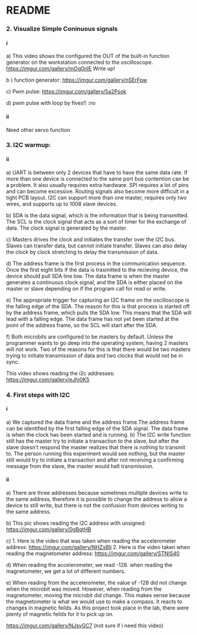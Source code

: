 # README
### 2. Visualize Simple Coninuous signals

#### i
   a) This video shows the configured the OUT of the built-in function generator on the workstation connected to the    oscilloscope.
   https://imgur.com/gallery/mOg0nlE
   Write up!

   b ) function generator: 
    https://imgur.com/gallery/nSErFpw

   c) Pwm pulse: 
    https://imgur.com/gallery/5a2Psok

   d) pwm pulse with loop by fives!! :no

#### ii 
   Need other servo  function

### 3. I2C warmup:
#### ii
   a)  UART is between only 2 devices that have to have the same data rate. If more than one device is connected to the same port bus contention can be a problem. It also usually requires extra hardware. SPI requires a lot of pins and can become excessive. Routing signals also become more difficult in a tight PCB layout. I2C can support more than one master, requires only two wires, and supports up to 1008 slave devices. 

   b) SDA is the data signal, which is the information that is being transmitted. The SCL is the clock signal that acts as a sort of timer for the exchange of data. The clock signal is generated by the master.

   c) Masters drives the clock and initiates the transfer over the I2C bus. Slaves can transfer data, but cannot initiate transfer. Slaves can also delay the clock by clock stretching to delay the transmission of data.

   d) The address frame is the first process in the communication sequence. Once the first eight bits if the data is trasmitted to the recieving device, the device should pull SDA line low. The data frame is when the master generates a continuous clock signal, and the SDA is either placed on the master or slave depending on if the program call for read or write.

  e) The appropriate trigger for capturing an I2C frame on the oscilloscope is the falling edge of the SDA. The reason for this is that process is started off by the address frame, which pulls the SDA low. This means that the SDA will lead with a falling edge. The data frame has not yet been started at the point of the address frame, so the SCL will start after the SDA.

  f) Both microbits are configured to be masters by default. Unless the programmer wants to go deep into the operating system, having 2 masters will not work. Two of the reasons for this is that there would be two masters trying to initiate transmission of data and two clocks that would not be in sync.


   This video shows reading the  i2c addresses: 
   https://imgur.com/gallery/eJhi0K5

### 4. First steps with I2C
#### i
 a) We captured the data frame and the address frame.The address frame can be identified by the first falling edge of the SDA signal. The data frame is when the clock has been started and is running.
 b) The I2C write function still has the master try to initiate a transaction to the slave, but after the slave doesn't respond the master realizes that there is nothing to transmit to. The person running this experiment would see nothing, but the master still would try to initiate a transaction and after not receiving a confirming message from the slave, the master would halt transmission.

#### ii
   a) There are three addresses because sometimes mulitple devices write to the same address, therefore it is possible to change the address to allow a device to still write, but there is not the confusion from devices writing to the same address.

   b) This pic shows reading the I2C address with unsigned: 
      https://imgur.com/gallery/0gBqtHB  

   c) 1. Here is the video that was taken when reading the accelerometer address:
         https://imgur.com/gallery/NHZxBIj
      2. Here is the video taken when reading the magnetometer address:
      https://imgur.com/gallery/STNIS40
      
   d) When reading the accelerometer, we read -128. when reading the magnetometer, we get a lot of different numbers. 

   e) When reading from the accelerometer, the value of -128 did not change when the microbit was moved. However, when reading from the magnetometer, moving the microbit did change. This makes sense because the magnetometer is what we would use to make a compass. It reacts to changes in magnetic feilds. As this project took place in the lab, there were plenty of magnetic feilds for it to pick up on.
   
   https://imgur.com/gallery/NJsyGC7   (not sure if i need this video)

